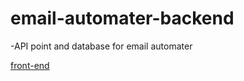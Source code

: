 # email-automater-backend

-API point and database for email automater


<a href="https://github.com/cooljasonmelton/email-automater"> front-end </a>